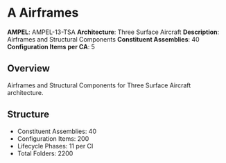 # A Airframes

**AMPEL**: AMPEL-13-TSA
**Architecture**: Three Surface Aircraft
**Description**: Airframes and Structural Components
**Constituent Assemblies**: 40
**Configuration Items per CA**: 5

## Overview
Airframes and Structural Components for Three Surface Aircraft architecture.

## Structure
- Constituent Assemblies: 40
- Configuration Items: 200
- Lifecycle Phases: 11 per CI
- Total Folders: 2200
